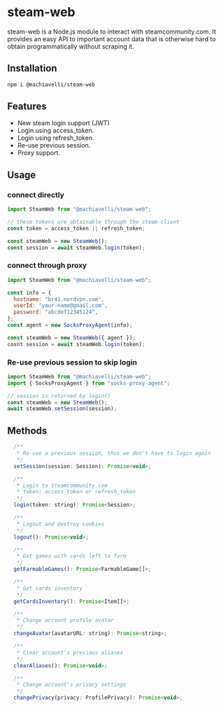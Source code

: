 # steam-web

steam-web is a Node.js module to interact with steamcommunity.com. It provides an easy API to important account data that is otherwise hard to obtain programmatically without scraping it.

## Installation

```sh
npm i @machiavelli/steam-web
```

## Features

- New steam login support (JWT)
- Login using access_token.
- Login using refresh_token.
- Re-use previous session.
- Proxy support.

## Usage

### connect directly

```javascript
import SteamWeb from "@machiavelli/steam-web";

// these tokens are obtainable through the steam-client
const token = access_token || refresh_token;

const steamWeb = new SteamWeb();
const session = await steamWeb.login(token);
```

### connect through proxy

```javascript
import SteamWeb from "@machiavelli/steam-web";

const info = {
  hostname: "br41.nordvpn.com",
  userId: "your-name@gmail.com",
  password: "abcdef12345124",
};
const agent = new SocksProxyAgent(info);

const steamWeb = new SteamWeb({ agent });
cosnt session = await steamWeb.login(token);
```

### Re-use previous session to skip login

```javascript
import SteamWeb from "@machiavelli/steam-web";
import { SocksProxyAgent } from "socks-proxy-agent";

// session is returned by login()
const steamWeb = new SteamWeb();
await steamWeb.setSession(session);
```

## Methods

```javascript
  /**
   * Re-use a previous session, thus we don't have to login again
   */
  setSession(session: Session): Promise<void>;

  /**
   * Login to Steamcommunity.com
   * token: access_token or refresh_token
   */
  login(token: string): Promise<Session>;

  /**
   * Logout and destroy cookies
   */
  logout(): Promise<void>;

  /**
   * Get games with cards left to farm
   */
  getFarmableGames(): Promise<FarmableGame[]>;

  /**
   * Get cards inventory
   */
  getCardsInventory(): Promise<Item[]>;

  /**
   * Change account profile avatar
   */
  changeAvatar(avatarURL: string): Promise<string>;

  /**
   * Clear account's previous aliases
   */
  clearAliases(): Promise<void>;

  /**
   * Change account's privacy settings
   */
  changePrivacy(privacy: ProfilePrivacy): Promise<void>;

```
